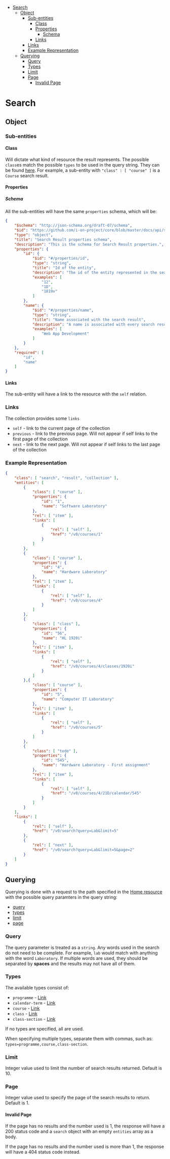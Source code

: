 - [Search](#search)
  - [Object](#object)
    - [Sub-entities](#sub-entities)
      - [Class](#class)
      - [Properties](#properties)
        - [Schema](#schema)
      - [Links](#links)
    - [Links](#links-1)
    - [Example Representation](#example-representation)
  - [Querying](#querying)
    - [Query](#query)
    - [Types](#types)
    - [Limit](#limit)
    - [Page](#page)
      - [Invalid Page](#invalid-page)

# Search

## Object
### Sub-entities
#### Class
Will dictate what kind of resource the result represents. The possible `class`es match the possible `types` to be used in the query string. They can be found [here](#types).
For example, a sub-entity with `"class" : [ "course" ]` is a `Course` search result.

#### Properties
##### Schema
All the sub-entities will have the same `properties` schema, which will be:
```json
{
    "$schema": "http://json-schema.org/draft-07/schema",
    "$id": "https://github.com/i-on-project/core/blob/master/docs/api/search.md#schema",
    "type": "object",
    "title": "Search Result properties schema",
    "description": "This is the schema for Search Result properties.",
    "properties": {
        "id": {
            "$id": "#/properties/id",
            "type": "string",
            "title": "Id of the entity",
            "description": "The id of the entity represented in the search result.",
            "examples": [
                "12",
                "1D",
                "1819v"
            ]
        },
        "name": {
            "$id": "#/properties/name",
            "type": "string",
            "title": "Name associated with the search result",
            "description": "A name is associated with every search result so a client has something to display.",
            "examples": [
                "Web App Development"
            ]
        }
    },
    "required": [
        "id",
        "name"
    ]
}
```

#### Links
The sub-entity will have a link to the resource with the `self` relation.

### Links
The collection provides some `links`
* `self` - link to the current page of the collection
* `previous` - link to the previous page. Will not appear if self links to the first page of the collection
* `next` - link to the next page. Will not appear if self links to the last page of the collection

### Example Representation
```json
{
    "class": [ "search", "result", "collection" ],
    "entities": [
        {
            "class": [ "course" ],
            "properties": {
                "id": "1",
                "name": "Software Laboratory"
            },
            "rel": [ "item" ],
            "links": [
                {
                    "rel": [ "self" ],
                    "href": "/v0/courses/1"
                }
            ]
        },
        {
            "class": [ "course" ],
            "properties": {
                "id": "4",
                "name": "Hardware Laboratory"
            },
            "rel": [ "item" ],
            "links": [
                {
                    "rel": [ "self" ],
                    "href": "/v0/courses/4"
                }
            ]
        },
        {
            "class": [ "class" ],
            "properties": {
                "id": "56",
                "name": "HL 1920i"
            },
            "rel": [ "item" ],
            "links": [
                {
                    "rel": [ "self" ],
                    "href": "/v0/courses/4/classes/1920i"
                }
            ]
        },{
            "class": [ "course" ],
            "properties": {
                "id": "5",
                "name": "Computer IT Laboratory"
            },
            "rel": [ "item" ],
            "links": [
                {
                    "rel": [ "self" ],
                    "href": "/v0/courses/5"
                }
            ]
        },
        {
            "class": [ "todo" ],
            "properties": {
                "id": "545",
                "name": "Hardware Laboratory - First assignment"
            },
            "rel": [ "item" ],
            "links": [
                {
                    "rel": [ "self" ],
                    "href": "/v0/courses/4/21D/calendar/545"
                }
            ]
        }
    ],
    "links": [
        {
            "rel": [ "self" ],
            "href": "/v0/search?query=Lab&limit=5"
        },
        {
            "rel": [ "next" ],
            "href": "/v0/search?query=Lab&limit=5&page=2"
        }
    ]
}
```
## Querying

Querying is done with a request to the path specified in the [Home resource](root.md) with the possible query paramters in the query string:
* [query](#query)
* [types](#types)
* [limit](#limit)
* [page](#page)

### Query

The query parameter is treated as a `string`. Any words used in the search do not need to be complete. For example, `lab` would match with anything with the word `Laboratory`. If multiple words are used, they should be separated by **spaces** and the results may not have all of them.

### Types

The available types consist of:
* `programme` - [Link](./programme.md)
* `calendar-term` - [Link](./calendar-terms.md)
* `course` - [Link](./courses.md)
* `class` - [Link](./classes.md)
* `class-section` - [Link](./class-sections.md)

If no types are specified, all are used. 

When specifying multiple types, separate them with commas, such as: `types=programme,course,class-section`.

### Limit

Integer value used to limit the number of search results returned. Default is 10.

### Page

Integer value used to specify the page of the search results to return. Default is 1.

#### Invalid Page

If the page has no results and the number used is 1, the response will have a 200 status code and a `search` object with an empty `entities` array as a body.

If the page has no results and the number used is more than 1, the response will have a 404 status code instead.